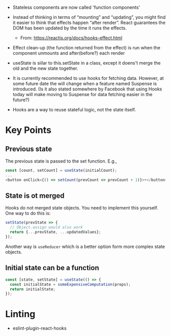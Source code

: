 - Stateless components are now called 'function components'
- Instead of thinking in terms of “mounting” and “updating”, you might find it easier to think that effects happen “after render”. React guarantees the DOM has been updated by the time it runs the effects.
  - From: https://reactjs.org/docs/hooks-effect.html
- Effect clean-up (the function returned from the effect) is run when the component unmounts and after(before?) each render

- useState is siilar to this.setState in a class, except it doens't merge the old and the new state together.

- It is currently recommended to use hooks for fetching data. However, at some future date the will change when a feature named Suspense is introduced. (Is it also stated somewhere by Facebook that using Hooks today will make moving to Suspense for data fetching easier in the future?)

- Hooks are a way to reuse stateful logic, not the state itself.



# Key Points

## Previous state

The previous state is passed to the set function. E.g.,

```js
const [count, setCount] = useState(initialCount);
...
<button onClick={() => setCount(prevCount => prevCount + 1)}>+</button>
```

## State is ot merged

Hooks do not merged state objects. You need to implement this yourself. One way to do this is:

```js
setState(prevState => {
  // Object.assign would also work
  return {...prevState, ...updatedValues};
});
```

Another way is `useReducer` which is a better option form more complex state objects.

## Initial state can be a function

```js
const [state, setState] = useState(() => {
  const initialState = someExpensiveComputation(props);
  return initialState;
});
```



# Linting
- eslint-plugin-react-hooks

